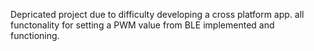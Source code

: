 Depricated project due to difficulty developing a cross platform app. all functonality for setting a PWM value from BLE implemented and functioning. 
